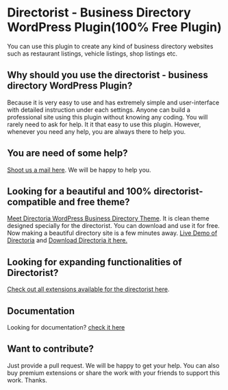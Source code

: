 # Directorist - Business Directory WordPress Plugin(100% Free Plugin)
You can use this plugin to create any kind of business directory websites such as restaurant listings, vehicle listings, shop listings etc.

## Why should you use the directorist - business directory WordPress Plugin?
Because it is very easy to use and has extremely simple and user-interface with detailed instruction under each settings. Anyone can build a professional site using this plugin without knowing any coding. You will rarely need to ask for help. It it that easy to use this plugin. However, whenever you need any help, you are always there to help you.

## You are need of some help?
[Shoot us a mail here](https://aazztech.com/contact/). We will be happy to help you.

## Looking for a beautiful and 100% directorist-compatible and free theme? 
[Meet Directoria WordPress Business Directory Theme](https://aazztech.com/product/directoria-wordpress-theme/). It is clean theme designed specially for the directorist. You can download and use it for free. Now making a beautiful directory site is a few minutes away. 
    [Live Demo of Directoria](https://aazztech.com/demos/themes/wp/directoria/) and [Download Directoria it here.](https://aazztech.com/product/directoria-wordpress-theme/)
 
 ## Looking for expanding functionalities of Directorist?
[Check out all extensions available for the directorist here](https://aazztech.com/product/category/extensions/).
 
 ## Documentation

Looking for documentation? [check it here](https://github.com/aazztech/directorist-documentation)

## Want to contribute?
Just provide a pull request. We will be happy to get your help. You can also buy premium extensions or share the work with your friends to support this work. Thanks.
